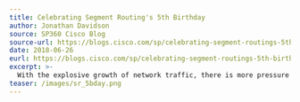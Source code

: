 ```yaml
---
title: Celebrating Segment Routing's 5th Birthday
author: Jonathan Davidson
source: SP360 Cisco Blog
source-url: https://blogs.cisco.com/sp/celebrating-segment-routings-5th-birthday
date: 2018-06-26
eurl: https://blogs.cisco.com/sp/celebrating-segment-routings-5th-birthday
excerpt: >-
  With the explosive growth of network traffic, there is more pressure than ever on the network to operate with simplicity, speed, scale and resiliency. Since the emergence of Segment Routing (SR) five years ago, more and more customers have turned to this technology to help address the challenges of digitization and to accelerate the network transformation necessary to meet those challenges.
teaser: /images/sr_5bday.png
---
```

